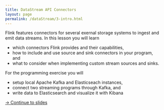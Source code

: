 ```yaml
---
title: DataStream API Connectors
layout: page
permalink: /dataStream/3-intro.html
---
```


Flink features connectors for several exernal storage systems to ingest and emit data streams. In this lesson you will learn 

* which connectors Flink provides and their capabilities,
* how to include and use source and sink connectors in your program, and
* what to consider when implementing custom stream sources and sinks. 

For the programming exercise you will

* setup local Apache Kafka and Elasticseach instances,
* connect two streaming programs through Kafka, and
* write data to Elasticsearch and visualize it with Kibana

[-> Continue to slides]({{site.baseurl}}/dataStream/3-slides.html)
